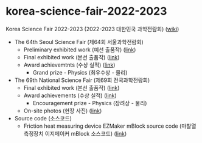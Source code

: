 # korea-science-fair-2022-2023
Korea Science Fair 2022-2023 (2022-2023 대한민국 과학전람회) ([wiki](https://namu.wiki/w/%EC%A0%84%EA%B5%AD%EA%B3%BC%ED%95%99%EC%A0%84%EB%9E%8C%ED%9A%8C))
- The 64th Seoul Science Fair (제64회 서울과학전람회)
  - Preliminary exhibited work (예선 출품작) ([link](seoul-preliminary))
  - Final exhibited work (본선 출품작) ([link](seoul-final))
  - Award achievemtnts (수상 실적) ([link](seoul-final-award))
    - Grand prize - Physics (최우수상 - 물리)
- The 69th National Science Fair (제69회 전국과학전람회)
  - Final exhibited work (본선 출품작) ([link](national-final))
  - Award achievements (수상 실적) ([link](national-final-award))
    - Encouragement prize - Physics (장려상 - 물리)
  - On-site photos (현장 사진) ([link](national-final-photo))
- Source code (소스코드)
  - Friction heat measuring device EZMaker mBlock source code (마찰열 측정장치 이지메이커 mBlock 소스코드) ([link](mblock))
